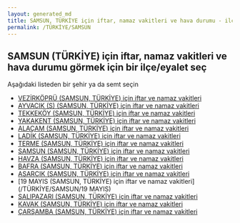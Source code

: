 ```yaml
---
layout: generated_md
title: SAMSUN, TÜRKİYE için iftar, namaz vakitleri ve hava durumu - ilçe/eyalet seç
permalink: /TÜRKİYE/SAMSUN
---
```


## SAMSUN (TÜRKİYE) için iftar, namaz vakitleri ve hava durumu  görmek için bir ilçe/eyalet seç

Aşağıdaki listeden bir şehir ya da semt seçin

* [VEZİRKÖPRÜ (SAMSUN, TÜRKİYE) için iftar ve namaz vakitleri](/TÜRKİYE/SAMSUN/VEZİRKÖPRÜ)
* [AYVACIK (S) (SAMSUN, TÜRKİYE) için iftar ve namaz vakitleri](/TÜRKİYE/SAMSUN/AYVACIK (S))
* [TEKKEKÖY (SAMSUN, TÜRKİYE) için iftar ve namaz vakitleri](/TÜRKİYE/SAMSUN/TEKKEKÖY)
* [YAKAKENT (SAMSUN, TÜRKİYE) için iftar ve namaz vakitleri](/TÜRKİYE/SAMSUN/YAKAKENT)
* [ALAÇAM (SAMSUN, TÜRKİYE) için iftar ve namaz vakitleri](/TÜRKİYE/SAMSUN/ALAÇAM)
* [LADİK (SAMSUN, TÜRKİYE) için iftar ve namaz vakitleri](/TÜRKİYE/SAMSUN/LADİK)
* [TERME (SAMSUN, TÜRKİYE) için iftar ve namaz vakitleri](/TÜRKİYE/SAMSUN/TERME)
* [SAMSUN (SAMSUN, TÜRKİYE) için iftar ve namaz vakitleri](/TÜRKİYE/SAMSUN/SAMSUN)
* [HAVZA (SAMSUN, TÜRKİYE) için iftar ve namaz vakitleri](/TÜRKİYE/SAMSUN/HAVZA)
* [BAFRA (SAMSUN, TÜRKİYE) için iftar ve namaz vakitleri](/TÜRKİYE/SAMSUN/BAFRA)
* [ASARCIK (SAMSUN, TÜRKİYE) için iftar ve namaz vakitleri](/TÜRKİYE/SAMSUN/ASARCIK)
* [19 MAYIS (SAMSUN, TÜRKİYE) için iftar ve namaz vakitleri](/TÜRKİYE/SAMSUN/19 MAYIS)
* [SALIPAZARI (SAMSUN, TÜRKİYE) için iftar ve namaz vakitleri](/TÜRKİYE/SAMSUN/SALIPAZARI)
* [KAVAK (SAMSUN, TÜRKİYE) için iftar ve namaz vakitleri](/TÜRKİYE/SAMSUN/KAVAK)
* [ÇARŞAMBA (SAMSUN, TÜRKİYE) için iftar ve namaz vakitleri](/TÜRKİYE/SAMSUN/ÇARŞAMBA)
